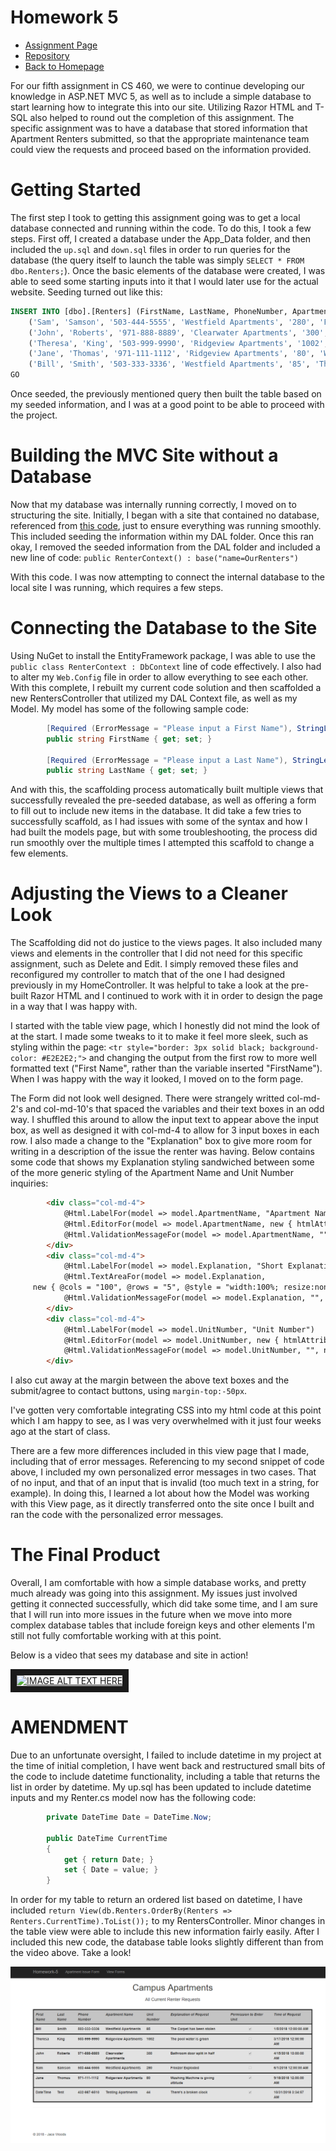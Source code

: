 # Homework 5
* [Assignment Page](http://www.wou.edu/~morses/classes/cs46x/assignments/HW5_1819.html)
* [Repository](https://github.com/jacewoods/CS460/tree/master/homework5)
* [Back to Homepage](https://jacewoods.github.io/)

For our fifth assignment in CS 460, we were to continue developing our knowledge in ASP.NET MVC 5, as well as to include a simple database to start learning how to integrate this into our site. Utilizing Razor HTML and T-SQL also helped to round out the completion of this assignment. The specific assignment was to have a database that stored information that Apartment Renters submitted, so that the appropriate maintenance team could view the requests and proceed based on the information provided.

# Getting Started
The first step I took to getting this assignment going was to get a local database connected and running within the code. To do this, I took a few steps. First off, I created a database under the App_Data folder, and then included the ```up.sql``` and ```down.sql``` files in order to run queries for the database (the query itself to launch the table was simply ```SELECT * FROM dbo.Renters;```). Once the basic elements of the database were created, I was able to seed some starting inputs into it that I would later use for the actual website. Seeding turned out like this:
```sql
INSERT INTO [dbo].[Renters] (FirstName, LastName, PhoneNumber, ApartmentName, UnitNumber, Explanation, Permission) VALUES
	('Sam', 'Samson', '503-444-5555', 'Westfield Apartments', '280', 'Freezer Exploded', 0),
	('John', 'Roberts', '971-888-8889', 'Clearwater Apartments', '300', 'Bathroom door split in half', 1),
	('Theresa', 'King', '503-999-9990', 'Ridgeview Apartments', '1002', 'The pool water is green', 0),
	('Jane', 'Thomas', '971-111-1112', 'Ridgeview Apartments', '80', 'Washing Machine is giving attitude', 1),
	('Bill', 'Smith', '503-333-3336', 'Westfield Apartments', '85', 'The Carpet has been stolen', 1)
GO
```

Once seeded, the previously mentioned query then built the table based on my seeded information, and I was at a good point to be able to proceed with the project.

# Building the MVC Site without a Database
Now that my database was internally running correctly, I moved on to structuring the site. Initially, I began with a site that contained no database, referenced from [this code](https://bitbucket.org/morses/seniorproject_2018-19/src/c7bb8a6d0b64a6383e1b33f8766c6baf2cee3597/mvc/User-NoDB/User-NoDB/?at=master), just to ensure everything was running smoothly. This included seeding the information within my DAL folder. Once this ran okay, I removed the seeded information from the DAL folder and included a new line of code: ```public RenterContext() : base("name=OurRenters")```

With this code. I was now attempting to connect the internal database to the local site I was running, which requires a few steps.

# Connecting the Database to the Site

Using NuGet to install the EntityFramework package, I was able to use the ```public class RenterContext : DbContext``` line of code effectively. I also had to alter my ```Web.Config``` file in order to allow everything to see each other. With this complete, I rebuilt my current code solution and then scaffolded a new RentersController that utilized my DAL Context file, as well as my Model. My model has some of the following sample code:
```c#
        [Required (ErrorMessage = "Please input a First Name"), StringLength(20, ErrorMessage = "Input can be no longer than 20 Characters")]
        public string FirstName { get; set; }

        [Required (ErrorMessage = "Please input a Last Name"), StringLength(20, ErrorMessage ="Input can be no longer than 20 Characters")]
        public string LastName { get; set; }
 ```
And with this, the scaffolding process automatically built multiple views that successfully revealed the pre-seeded database, as well as offering a form to fill out to include new items in the database. It did take a few tries to successfully scaffold, as I had issues with some of the syntax and how I had built the models page, but with some troubleshooting, the process did run smoothly over the multiple times I attempted this scaffold to change a few elements.

# Adjusting the Views to a Cleaner Look
The Scaffolding did not do justice to the views pages. It also included many views and elements in the controller that I did not need for this specific assignment, such as Delete and Edit. I simply removed these files and reconfigured my controller to match that of the one I had designed previously in my HomeController. It was helpful to take a look at the pre-built Razor HTML and I continued to work with it in order to design the page in a way that I was happy with.

I started with the table view page, which I honestly did not mind the look of at the start. I made some tweaks to it to make it feel more sleek, such as styling within the page: ```<tr style="border: 3px solid black; background-color: #E2E2E2;">``` and changing the output from the first row to more well formatted text ("First Name", rather than the variable inserted "FirstName"). When I was happy with the way it looked, I moved on to the form page.

The Form did not look well designed. There were strangely writted col-md-2's and col-md-10's that spaced the variables and their text boxes in an odd way. I shuffled this around to allow the input text to appear above the input box, as well as designed it with col-md-4 to allow for 3 input boxes in each row. I also made a change to the "Explanation" box to give more room for writing in a description of the issue the renter was having. Below contains some code that shows my Explanation styling sandwiched between some of the more generic styling of the Apartment Name and Unit Number inquiries:

```html
        <div class="col-md-4">
            @Html.LabelFor(model => model.ApartmentName, "Apartment Name")
            @Html.EditorFor(model => model.ApartmentName, new { htmlAttributes = new { @class = "form-control" } })
            @Html.ValidationMessageFor(model => model.ApartmentName, "", new { @class = "text-danger" })
        </div>
        <div class="col-md-4">
            @Html.LabelFor(model => model.Explanation, "Short Explanation of Issue")
            @Html.TextAreaFor(model => model.Explanation,
     new { @cols = "100", @rows = "5", @style = "width:100%; resize:none;"})
            @Html.ValidationMessageFor(model => model.Explanation, "", new { @class = "text-danger" })
        </div>
        <div class="col-md-4">
            @Html.LabelFor(model => model.UnitNumber, "Unit Number")
            @Html.EditorFor(model => model.UnitNumber, new { htmlAttributes = new { @class = "form-control" } })
            @Html.ValidationMessageFor(model => model.UnitNumber, "", new { @class = "text-danger" })
        </div>
```

I also cut away at the margin between the above text boxes and the submit/agree to contact buttons, using ```margin-top:-50px```.

I've gotten very comfortable integrating CSS into my html code at this point which I am happy to see, as I was very overwhelmed with it just four weeks ago at the start of class.

There are a few more differences included in this view page that I made, including that of error messages. Referencing to my second snippet of code above, I included my own personalized error messages in two cases. That of no input, and that of an input that is invalid (too much text in a string, for example). In doing this, I learned a lot about how the Model was working with this View page, as it directly transferred onto the site once I built and ran the code with the personalized error messages.

# The Final Product
Overall, I am comfortable with how a simple database works, and pretty much already was going into this assignment. My issues just involved getting it connected successfully, which did take some time, and I am sure that I will run into more issues in the future when we move into more complex database tables that include foreign keys and other elements I'm still not fully comfortable working with at this point.

Below is a video that sees my database and site in action!

<a href="http://www.youtube.com/watch?feature=player_embedded&v=Ia9-NO1SMSE
" target="_blank"><img src="http://img.youtube.com/vi/Ia9-NO1SMSE/0.jpg" 
alt="IMAGE ALT TEXT HERE" width="920" height="690" border="10" /></a>

# AMENDMENT
Due to an unfortunate oversight, I failed to include datetime in my project at the time of initial completion, I have went back and restructured small bits of the code to include datetime functionality, including a table that returns the list in order by datetime. My up.sql has been updated to include datetime inputs and my Renter.cs model now has the following code:

```c#
        private DateTime Date = DateTime.Now;

        public DateTime CurrentTime
        {
            get { return Date; }
            set { Date = value; }
        }
```

In order for my table to return an ordered list based on datetime, I have included ```return View(db.Renters.OrderBy(Renters => Renters.CurrentTime).ToList());``` to my RentersController. Minor changes in the table view were able to include this new information fairly easily. After I included this new code, the database table looks slightly different than from the video above. Take a look!

![image text](/CS460/Homework5/hw5datetimetable.PNG "Screenshot of my db table with datetime included")
